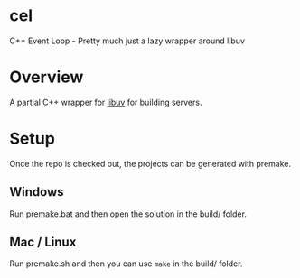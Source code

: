 # cel
C++ Event Loop - Pretty much just a lazy wrapper around libuv

# Overview
A partial C++ wrapper for [libuv](https://libuv.org/) for building servers.

# Setup
Once the repo is checked out, the projects can be generated with premake.
## Windows
Run premake.bat and then open the solution in the build/ folder.
## Mac / Linux
Run premake.sh and then you can use `make` in the build/ folder.
 
